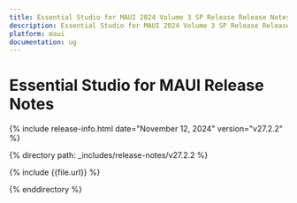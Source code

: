 ```yaml
---
title: Essential Studio for MAUI 2024 Volume 3 SP Release Release Notes  
description: Essential Studio for MAUI 2024 Volume 3 SP Release Release Notes  
platform: maui
documentation: ug
---
```


# Essential Studio for MAUI Release Notes  

{% include release-info.html date="November 12, 2024"  version="v27.2.2" %} 

{% directory path: _includes/release-notes/v27.2.2 %}

{% include {{file.url}} %}

{% enddirectory %}